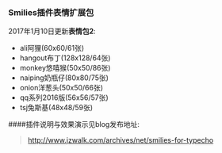### Smilies插件表情扩展包
2017年1月10日更新**表情包2**: 
+ ali阿狸(60x60/61张)
+ hangout布丁(128x128/64张)
+ monkey悠嘻猴(50x50/86张)
+ naiping奶瓶仔(80x80/75张)
+ onion洋葱头(50x50/66张)
+ qq系列2016版(56x56/57张)
+ tsj兔斯基(48x48/59张)

####插件说明与效果演示见blog发布地址: 
 > http://www.jzwalk.com/archives/net/smilies-for-typecho